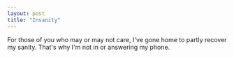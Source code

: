 ```yaml
---
layout: post
title: "Insanity"
---
```

For those of you who may or may not care, I've gone home to partly recover my
sanity. That's why I'm not in or answering my phone.
